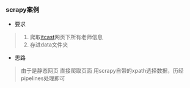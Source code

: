 ### scrapy案例

* 要求
> 1. 爬取[itcast](http://www.itcast.cn//channel/teacher.shtml)网页下所有老师信息
> 2. 存进data文件夹

* 思路
> 由于是静态网页 直接爬取页面 用scrapy自带的xpath选择数据，历经pipelines处理即可
